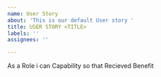 ```yaml
---
name: User Story
about: 'This is our default User story '
title: USER STORY <TITLE>
labels: ''
assignees: ''

---
```


As a Role i can Capability so that Recieved Benefit
